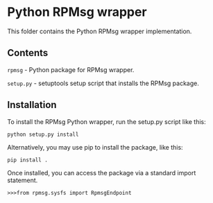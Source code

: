 Python RPMsg wrapper
==========================

This folder contains the Python RPMsg wrapper implementation.


## Contents

`rpmsg` - Python package for RPMsg wrapper.

`setup.py` - setuptools setup script that installs the RPMsg package.

## Installation

To install the RPMsg Python wrapper, run the setup.py script like this:

    python setup.py install

Alternatively, you may use pip to install the package, like this:

    pip install .


Once installed, you can access the package via a standard import statement.

    >>>from rpmsg.sysfs import RpmsgEndpoint
